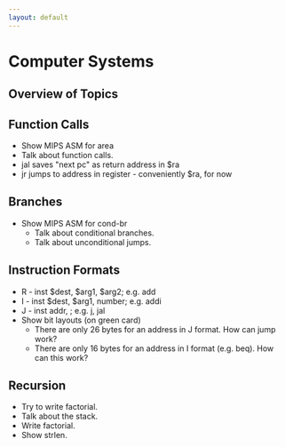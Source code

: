 ```yaml
---
layout: default
---
```


# Computer Systems

## Overview of Topics

## Function Calls

 - Show MIPS ASM for area
  - Talk about function calls.
   - jal saves "next pc" as return address in $ra
   - jr jumps to address in register - conveniently $ra, for now

## Branches

 - Show MIPS ASM for cond-br
   - Talk about conditional branches.
   - Talk about unconditional jumps.

## Instruction Formats

 - R - inst $dest, $arg1, $arg2; e.g. add
 - I - inst $dest, $arg1, number; e.g. addi
 - J - inst addr, ; e.g. j, jal
 - Show bit layouts (on green card)
   - There are only 26 bytes for an address in J format. How can jump work?
   - There are only 16 bytes for an address in I format (e.g. beq). How can this work?

## Recursion

 - Try to write factorial.
 - Talk about the stack.
 - Write factorial.
 - Show strlen.

